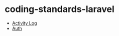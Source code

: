 ﻿# coding-standards-laravel

- [Activity Log](https://github.com/HackRoot1/coding-standards-laravel/tree/bd305936b9b199e74e02888bdb1c7f3e4a858f72/Activity%20Log)
- [Auth](Auth/README.md)
